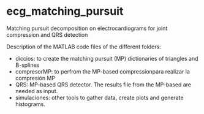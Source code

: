 # ecg_matching_pursuit
Matching pursuit decomposition on electrocardiograms for joint compression and QRS detection

Description of the MATLAB code files of the different folders:
- diccios: to create the matching pursuit (MP) dictionaries of triangles and B-splines
- compresorMP: to perfrom the MP-based compressionpara realizar la compresión MP
- QRS: MP-based QRS detector. The results file from the MP-based are needed as input.
- simulaciones: other tools to gather data, create plots and generate histograms.
